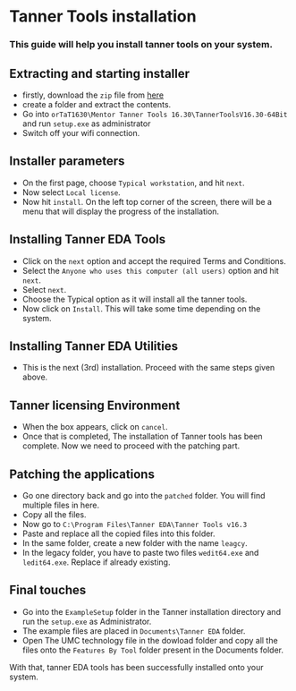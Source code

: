 # Tanner Tools installation

### This guide will help you install tanner tools on your system.

## Extracting and starting installer

- firstly, download the `zip` file from [here](https://drive.google.com/file/d/1JaSDxjCm3xVu80YDV1Opb9b0hotjLqas/view)
- create a folder and extract the contents.
- Go into `orTaT1630\Mentor Tanner Tools 16.30\TannerToolsV16.30-64Bit` and run `setup.exe` as administrator
- Switch off your wifi connection.

## Installer parameters

- On the first page, choose `Typical workstation`, and hit `next`.
- Now select `Local license`.
- Now hit `install`.
On the left top corner of the screen, there will be a menu that will display the progress of the installation.

## Installing Tanner EDA Tools

- Click on the `next` option and accept the required Terms and Conditions. 
- Select the `Anyone who uses this computer (all users)` option and hit `next`.
- Select `next`.
- Choose the Typical option as it will install all the tanner tools.
- Now click on `Install`. This will take some time depending on the system.

## Installing Tanner EDA Utilities

- This is the next (3rd) installation. Proceed with the same steps given above. 

## Tanner licensing Environment

- When the box appears, click on `cancel`.
- Once that is completed, The installation of Tanner tools has been complete. Now we need to proceed with the patching part.

## Patching the applications

- Go one directory back and go into the `patched` folder. You will find multiple files in here.
- Copy all the files.
- Now go to `C:\Program Files\Tanner EDA\Tanner Tools v16.3`
- Paste and replace all the copied files into this folder.
- In the same folder, create a new folder with the name `leagcy`.
- In the legacy folder, you have to paste two files `wedit64.exe` and `ledit64.exe`. Replace if already existing.

## Final touches

- Go into the `ExampleSetup` folder in the Tanner installation directory and run the `setup.exe` as Administrator.
- The example files are placed in `Documents\Tanner EDA` folder.
- Open The UMC technology file in the dowload folder and copy all the files onto the `Features By Tool` folder present in the Documents folder.

With that, tanner EDA tools has been successfully installed onto your system.











